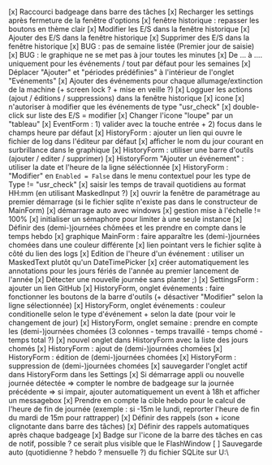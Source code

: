 [x] Raccourci badgeage dans barre des tâches
[x] Recharger les settings après fermeture de la fenêtre d'options
[x] fenêtre historique : repasser les boutons en thème clair
[x] Modifier les E/S dans la fenêtre historique
[x] Ajouter des E/S dans la fenêtre historique
[x] Supprimer des E/S dans la fenêtre historique
[x] BUG : pas de semaine listée (Premier jour de saisie)
[x] BUG : le graphique ne se met pas à jour toutes les minutes
[x] De ... à .... uniquement pour les événements / tout par défaut pour les semaines
[x] Déplacer "Ajouter" et "périodes prédéfinies" à l'intérieur de l'onglet "Evénements"
[x] Ajouter des événements pour chaque allumage/extinction de la machine (+ screen lock ? + mise en veille ?)
[x] Logguer les actions (ajout / éditions / suppressions) dans la fenêtre historique
[x] icone
[x] n'autoriser à modifier que les événements de type "usr_check"
[x] double-click sur liste des E/S = modifier
[x] Changer l'icone "loupe" par un "tableau"
[x] EventForm : 1) valider avec la touche entrée + 2) focus dans le champs heure par défaut
[x] HistoryForm : ajouter un lien qui ouvre le fichier de log dans l'éditeur par défaut
[x] afficher le nom du jour courant en surbrillance dans le graphique
[x] HistoryForm : utiliser une barre d'outils (ajouter / editer / supprimer)
[x] HistoryForm "Ajouter un événement" : utiliser la date et l'heure de la ligne séléctionnée
[x] HistoryForm : "Modifier" en `Enabled = False` dans le menu contextuel pour les type de Type != "usr_check"
[x] saisir les temps de travail quotidiens au format HH:mm (en utilisant MaskedInput ?)
[x] ouvrir la fenêtre de paramétrage au premier démarrage (si le fichier sqlite n'existe pas dans le constructeur de MainForm)
[x] démarrage auto avec windows
[x] gestion mise à l'échelle != 100%
[x] initialiser un sémaphore pour limiter à une seule instance
[x] Définir des (demi-)journées chômées et les prendre en compte dans le temps hebdo
[x] graphique MainForm : faire apparaître les (demi-)journées chomées dans une couleur différente
[x] lien pointant vers le fichier sqlite à côté du lien des logs
[x] Edition de l'heure d'un événement : utiliser un MaskedText plutôt qu'un DateTimePicker
[x] créer automatiquement les annotations pour les jours fériés de l'année au premier lancement de l'année
[x] Détecter une nouvelle journée sans planter ;)
[x] SettingsForm : ajouter un lien GitHub
[x] HistoryForm, onglet événements : faire fonctionner les boutons de la barre d'outils (+ désactiver "Modifier" selon la ligne sélectionnée)
[x] HistoryForm, onglet événements : couleur conditionelle selon le type d'événement + selon la date (pour voir le changement de jour)
[x] HistoryForm, onglet semaine : prendre en compte les (demi-)journées chomées (3 colonnes - temps travaillé - temps chomé - temps total ?)
[x] nouvel onglet dans HistoryForm avec la liste des jours chomés
[x] HistoryForm : ajout de (demi-)journées chomées
[x] HistoryForm : édition de (demi-)journées chomées
[x] HistoryForm : suppression de (demi-)journées chomées
[x] sauvegarder l'onglet actif dans HistoryForm dans les Settings
[x] Si démarrage appli ou nouvelle journée détectée => compter le nombre de badgeage sur la journée précédente => si impair, ajouter automatiquement un event à 18h et afficher un messagebox
[x] Prendre en compte la cible hebdo pour le calcul de l'heure de fin de journée (exemple : si -15m le lundi, reprorter l'heure de fin du mardi de 15m pour rattrapper)
[x] Définir des rappels (son + icone clignotante dans barre des tâches)
[x] Définir des rappels automatiques après chaque badgeage
[x] Badge sur l'icone de la barre des tâches en cas de notif, possible ? ce serait plus visible que le FlashWindow
[ ] Sauvegarde auto (quotidienne ? hebdo ? mensuelle ?) du fichier SQLite sur U:\
